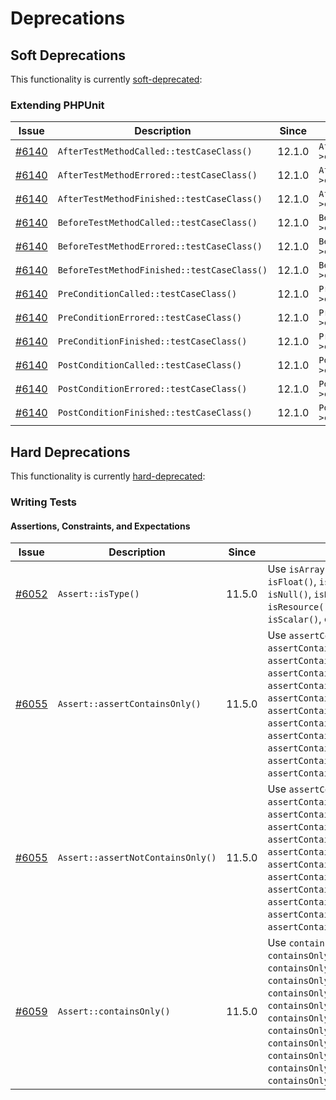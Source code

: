 # Deprecations

## Soft Deprecations

This functionality is currently [soft-deprecated](https://phpunit.de/backward-compatibility.html#soft-deprecation):

### Extending PHPUnit

| Issue                                                             | Description                                 | Since  | Replacement                                         |
|-------------------------------------------------------------------|---------------------------------------------|--------|-----------------------------------------------------|
| [#6140](https://github.com/sebastianbergmann/phpunit/issues/6140) | `AfterTestMethodCalled::testCaseClass()`    | 12.1.0 | `AfterTestMethodCalled::testMethod()->className()`  |
| [#6140](https://github.com/sebastianbergmann/phpunit/issues/6140) | `AfterTestMethodErrored::testCaseClass()`   | 12.1.0 | `AfterTestMethodCalled::testMethod()->className()`  |
| [#6140](https://github.com/sebastianbergmann/phpunit/issues/6140) | `AfterTestMethodFinished::testCaseClass()`  | 12.1.0 | `AfterTestMethodCalled::testMethod()->className()`  |
| [#6140](https://github.com/sebastianbergmann/phpunit/issues/6140) | `BeforeTestMethodCalled::testCaseClass()`   | 12.1.0 | `BeforeTestMethodCalled::testMethod()->className()` |
| [#6140](https://github.com/sebastianbergmann/phpunit/issues/6140) | `BeforeTestMethodErrored::testCaseClass()`  | 12.1.0 | `BeforeTestMethodCalled::testMethod()->className()` |
| [#6140](https://github.com/sebastianbergmann/phpunit/issues/6140) | `BeforeTestMethodFinished::testCaseClass()` | 12.1.0 | `BeforeTestMethodCalled::testMethod()->className()` |
| [#6140](https://github.com/sebastianbergmann/phpunit/issues/6140) | `PreConditionCalled::testCaseClass()`       | 12.1.0 | `PreConditionCalled::testMethod()->className()`     |
| [#6140](https://github.com/sebastianbergmann/phpunit/issues/6140) | `PreConditionErrored::testCaseClass()`      | 12.1.0 | `PreConditionCalled::testMethod()->className()`     |
| [#6140](https://github.com/sebastianbergmann/phpunit/issues/6140) | `PreConditionFinished::testCaseClass()`     | 12.1.0 | `PreConditionCalled::testMethod()->className()`     |
| [#6140](https://github.com/sebastianbergmann/phpunit/issues/6140) | `PostConditionCalled::testCaseClass()`      | 12.1.0 | `PostConditionCalled::testMethod()->className()`    |
| [#6140](https://github.com/sebastianbergmann/phpunit/issues/6140) | `PostConditionErrored::testCaseClass()`     | 12.1.0 | `PostConditionCalled::testMethod()->className()`    |
| [#6140](https://github.com/sebastianbergmann/phpunit/issues/6140) | `PostConditionFinished::testCaseClass()`    | 12.1.0 | `PostConditionCalled::testMethod()->className()`    |

## Hard Deprecations

This functionality is currently [hard-deprecated](https://phpunit.de/backward-compatibility.html#hard-deprecation):

### Writing Tests

#### Assertions, Constraints, and Expectations

| Issue                                                             | Description                       | Since  | Replacement                                                                                                                                                                                                                                                                                                                                                                                                                       |
|-------------------------------------------------------------------|-----------------------------------|--------|-----------------------------------------------------------------------------------------------------------------------------------------------------------------------------------------------------------------------------------------------------------------------------------------------------------------------------------------------------------------------------------------------------------------------------------|
| [#6052](https://github.com/sebastianbergmann/phpunit/issues/6052) | `Assert::isType()`                | 11.5.0 | Use `isArray()`, `isBool()`, `isCallable()`, `isFloat()`, `isInt()`, `isIterable()`, `isNull()`, `isNumeric()`, `isObject()`, `isResource()`, `isClosedResource()`, `isScalar()`, or `isString()` instead                                                                                                                                                                                                                         |
| [#6055](https://github.com/sebastianbergmann/phpunit/issues/6055) | `Assert::assertContainsOnly()`    | 11.5.0 | Use `assertContainsOnlyArray()`, `assertContainsOnlyBool()`, `assertContainsOnlyCallable()`, `assertContainsOnlyFloat()`, `assertContainsOnlyInt()`, `assertContainsOnlyIterable()`, `assertContainsOnlyNumeric()`, `assertContainsOnlyObject()`, `assertContainsOnlyResource()`, `assertContainsOnlyClosedResource()`, `assertContainsOnlyScalar()`, or `assertContainsOnlyString()` instead                                     |
| [#6055](https://github.com/sebastianbergmann/phpunit/issues/6055) | `Assert::assertNotContainsOnly()` | 11.5.0 | Use `assertContainsNotOnlyArray()`, `assertContainsNotOnlyBool()`, `assertContainsNotOnlyCallable()`, `assertContainsNotOnlyFloat()`, `assertContainsNotOnlyInt()`, `assertContainsNotOnlyIterable()`, `assertContainsNotOnlyNumeric()`, `assertContainsNotOnlyObject()`, `assertContainsNotOnlyResource()`, `assertContainsNotOnlyClosedResource()`, `assertContainsNotOnlyScalar()`, or `assertContainsNotOnlyString()` instead |
| [#6059](https://github.com/sebastianbergmann/phpunit/issues/6059) | `Assert::containsOnly()`          | 11.5.0 | Use `containsOnlyArray()`, `containsOnlyBool()`, `containsOnlyCallable()`, `containsOnlyFloat()`, `containsOnlyInt()`, `containsOnlyIterable()`, `containsOnlyNumeric()`, `containsOnlyObject()`, `containsOnlyResource()`, `containsOnlyClosedResource()`, `containsOnlyScalar()`, or `containsOnlyString()`  instead                                                                                                            |

